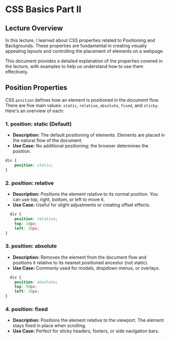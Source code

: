# CSS Basics Part II

## Lecture Overview

In this lecture, I learned about CSS properties related to Positioning and Backgrounds. These properties are fundamental in creating visually appealing layouts and controlling the placement of elements on a webpage.

This document provides a detailed explanation of the properties covered in the lecture, with examples to help us understand how to use them effectively.

## Position Properties

CSS `position` defines how an element is positioned in the document flow. There are five main values: `static`, `relative`, `absolute`, `fixed`, and `sticky`. Here's an overview of each:

### 1. position: static (Default)

- **Description:** The default positioning of elements. Elements are placed in the natural flow of the document.
- **Use Case:** No additional positioning; the browser determines the position.

```css
div {
    position: static;
}
```

### 2. position: relative

- **Description:** Positions the element relative to its normal position. You can use top, right, bottom, or left to move it.
- **Use Case:** Useful for slight adjustments or creating offset effects.

```css
  div {
    position: relative;
    top: 10px;
    left: 20px;
}
```

### 3. position: absolute

- **Description:** Removes the element from the document flow and positions it relative to its nearest positioned ancestor (not static).
- **Use Case:** Commonly used for modals, dropdown menus, or overlays.

```css
  div {
    position: absolute;
    top: 50px;
    left: 30px;
}
```

### 4. position: fixed

- **Description:** Positions the element relative to the viewport. The element stays fixed in place when scrolling.
- **Use Case:** Perfect for sticky headers, footers, or side navigation bars.
